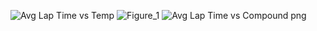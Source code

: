 
![Avg Lap Time vs Temp](https://github.com/username11384/PhysicsDepthStudy/assets/89377408/2649e049-8f0c-4bf0-b933-d244de103f3e)
![Figure_1](https://github.com/username11384/PhysicsDepthStudy/assets/89377408/02969449-1205-4d9e-a385-9ea12942dd49)
![Avg Lap Time vs Compound png](https://github.com/username11384/PhysicsDepthStudy/assets/89377408/dbae053d-4855-42f9-a2af-8c8e1a351d6f)
